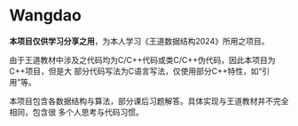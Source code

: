 # Wangdao

**本项目仅供学习分享之用**，为本人学习《王道数据结构2024》所用之项目。

由于王道教材中涉及之代码均为C/C++代码或类C/C++伪代码，因此本项目为C++项目，但是大
部分代码写法为C语言写法，仅使用部分C++特性，如“引用”等。

本项目包含各数据结构与算法，部分课后习题解答。具体实现与王道教材并不完全相同，包含很
多个人思考与代码习惯。